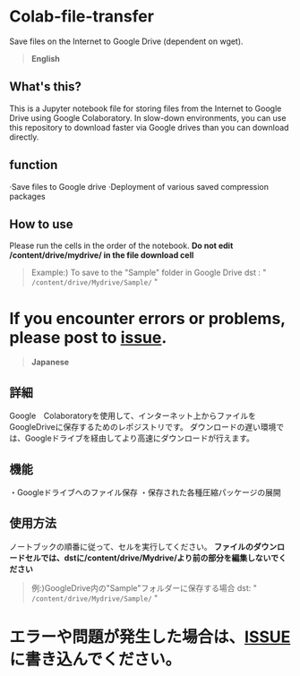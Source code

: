 # Colab-file-transfer
Save files on the Internet to Google Drive (dependent on wget).
>**English**
## What's this?
This is a Jupyter notebook file for storing files from the Internet to Google Drive using Google Colaboratory.
In slow-down environments, you can use this repository to download faster via Google drives than you can download directly.
## function
·Save files to Google drive
·Deployment of various saved compression packages
## How to use
Please run the cells in the order of the notebook.
**Do not edit /content/drive/mydrive/ in the file download cell**
> Example:) To save to the "Sample" folder in Google Drive
dst : " `/content/drive/Mydrive/Sample/`  "
# If you encounter errors or problems, please post to [issue](https://github.com/krtn0828/Colab-file-transfer/issues).

>**Japanese**
## 詳細
Google　Colaboratoryを使用して、インターネット上からファイルをGoogleDriveに保存するためのレポジストリです。
ダウンロードの遅い環境では、Googleドライブを経由してより高速にダウンロードが行えます。
## 機能
・Googleドライブへのファイル保存
・保存された各種圧縮パッケージの展開
## 使用方法
ノートブックの順番に従って、セルを実行してください。
**ファイルのダウンロードセルでは、dstに/content/drive/Mydrive/より前の部分を編集しないでください**
> 例:)GoogleDrive内の"Sample"フォルダーに保存する場合
dst: "  `/content/drive/Mydrive/Sample/`  "
# エラーや問題が発生した場合は、[ISSUE](https://github.com/krtn0828/Colab-file-transfer/issues)に書き込んでください。
